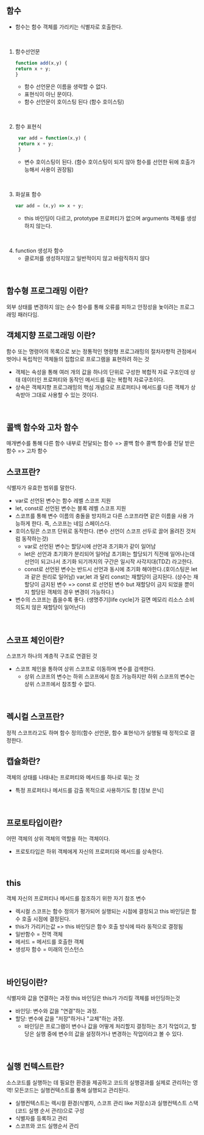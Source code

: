 ## 함수
- 함수는 함수 객체를 가리키는 식별자로 호출한다.
 <br/>

1. 함수선언문
    ```jsx
    function add(x,y) {
    return x + y;
    }
    ```
    - 함수 선언문은 이름을 생략할 수 없다.
    - 표현식이 아닌 문이다.
    - 함수 선언문이 호이스팅 된다 (함수 호이스팅)
<br/>

2. 함수 표현식
   ```jsx
    var add = function(x,y) {
    return x + y;
    }
    ```
   - 변수 호이스팅이 된다. (함수 호이스팅이 되지 않아 함수를 선언한 뒤에 호출가능해서 사용이 권장됨)
<br/>

3. 화살표 함수
   ```jsx
   var add = (x,y) => x + y;
   ```
   - this 바인딩이 다르고, prototype 프로퍼티가 없으며 arguments 객체를 생성하지 않는다.
 <br/>
 
4. function 생성자 함수
   - 클로저를 생성하지않고 일반적이지 않고 바람직하지 않다
<br/>
  
## 함수형 프로그래밍 이란?
  외부 상태를 변경하지 않는 순수 함수를 통해 오류를 피하고 안정성을 놏이려는 프로그래밍 패러다임.
<br/>

## 객체지향 프로그래밍 이란?
  함수 또는 명령어의 목록으로 보는 정통적인 명령형 프로그래밍의 절차자향적 관점에서 벗어나 독립적인 객체들의 집합으로 프로그램을 표현하려 하는 것
  - 객체는 속성을 통해 여러 개의 값을 하나의 단위로 구성한 복합적 자료 구조인데 상태 데이터인 프로퍼티와 동작인 메서드를 묶는 복합적 자료구조이다.
  - 상속은 객체지향 프로그래밍의 핵심 개념으로 프로퍼티나 메서드를 다른 객체가 상속받아 그대로 사용할 수 있는 것이다.
<br/>

## 콜백 함수와 고차 함수
  매개변수를 통해 다른 함수 내부로 전달되는 함수 => 콜백 함수
  콜백 함수를 전달 받은 함수 => 고차 함수
<br/>

## 스코프란?
  식별자가 유효한 범위를 말한다.
  - var로 선언된 변수는 함수 레벨 스코프 지원
  - let, const로 선언된 변수는 블록 레벨 스코프 지원
  - 스코프를 통해 변수 이름의 충돌을 방지하고 다른 스코프라면 같은 이름을 사용 가능하게 한다. 즉, 스코프는 네임 스페이스다.
  - 호이스팅은 스코프 단위로 동작한다. (변수 선언이 스코프 선두로 끌어 올려진 것처럼 동작하는것)
    - var로 선언된 변수는 할당시에 선언과 초기화가 같이 일어남
    - let은 선언과 초기화가 분리되어 일어남 초기화는 할당되기 직전에 일어나는데 선언이 되고나서 초기화 되기까지의 구간은 일시작 사각지대(TDZ) 라고한다.
    - const로 선언된 변수는 반드시 선언과 동시에 초기화 해야한다.(호이스팅은 let과 같은 원리로 일어남) var,let 과 달리 const는 재할당이 금지된다. (상수는 재할당이 금지된 변수 => const 로 선언된 변수 but 재할당이 금지 되었을 뿐이지 할당된 객체의 경우 변경이 가능하다.)
  - 변수의 스코프는 좁을수록 좋다. (생명주기[life cycle]가 길면 메모리 리소스 소비 의도치 않은 재할당이 일어난다)
<br/>

## 스코프 체인이란?
  스코프가 하나의 계층적 구조로 연결된 것
  - 스코프 체인을 통하여 상위 스코프로 이동하며 변수를 검색한다.
    - 상위 스코프의 변수는 하위 스코프에서 참조 가능하지만 하위 스코프의 변수는 상위 스코프에서 참조할 수 없다.
<br/>

## 렉시컬 스코프란?
  정적 스코프라고도 하며 함수 정의(함수 선언문, 함수 표현식)가 실행될 때 정적으로 결정한다.
<br/>

## 캡슐화란?
  객체의 상태를 나태내는 프로퍼티와 메서드를 하나로 묶는 것
  - 특정 프로퍼티나 메서드를 감출 목적으로 사용하기도 함 [정보 은닉]
<br/>

## 프로토타입이란?
  어떤 객체의 상위 객체의 역할을 하는 객체이다.
  - 프로토타입은 하위 객체에게 자신의 프로퍼티와 메서드를 상속한다.
<br/>

## this
  객체 자신의 프로퍼티나 메서드를 참조하기 위한 자기 참조 변수
  - 렉시컬 스코프는 함수 정의가 평가되어 실행되는 시점에 결정되고 this 바인딩은 함수 호출 시점에 결정된다.
  - this가 가리키는값 => this 바인딩은 함수 호출 방식에 따라 동적으로 결정됨
   - 일반함수 = 전역 객체
   - 메서드 = 메서드를 호출한 객체
   - 생성자 함수 = 미래의 인스턴스
<br/>

## 바인딩이란?
  식별자와 값을 연결하는 과정 this 바인딩은 this가 가리킬 객체를 바인딩하는것
  - 바인딩: 변수와 값을 "연결"하는 과정.
  - 할당: 변수에 값을 "저장"하거나 "교체"하는 과정.
    - 바인딩은 프로그램이 변수나 값을 어떻게 처리할지 결정하는 초기 작업이고, 할당은 실행 중에 변수의 값을 설정하거나 변경하는 작업이라고 볼 수 있다.
<br/>
   
## 실행 컨텍스트란?
  소스코드를 실행하는 데 필요한 환경을 제공하고 코드의 실행결과를 실제로 관리하는 영역! 모든코드는 실행컨텍스트를 통해 실행되고 관리된다.
  - 실행컨텍스트는 렉시컬 환경(식별자, 스코프 관리 like 저장소)과 실행컨텍스트 스택(코드 실행 순서 관리)으로 구성
  - 식별자를 등록하고 관리
  - 스코프와 코드 실행순서 관리
<br/>


